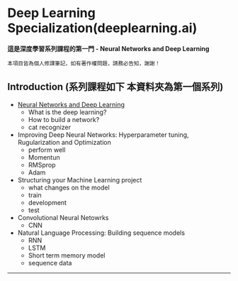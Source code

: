 # Deep Learning Specialization(deeplearning.ai)

**這是深度學習系列課程的第一門 - Neural Networks and Deep Learning**

`本項目皆為個人修課筆記，如有著作權問題，請務必告知，謝謝！`

## Introduction (系列課程如下 本資料夾為第一個系列)
- [Neural Networks and Deep Learning](https://www.coursera.org/learn/neural-networks-deep-learning/)
    - What is the deep learning?
    - How to build a network?
    - cat recognizer
- Improving Deep Neural Networks: Hyperparameter tuning, Rugularization and Optimization
    - perform well
    - Momentun
    - RMSprop
    - Adam
- Structuring your Machine Learning project
    - what changes on the model
    - train
    - development
    - test
- Convolutional Neural Netowrks
    - CNN
- Natural Language Processing: Building sequence models
    - RNN
    - LSTM
    - Short term memory model
    - sequence data
---

